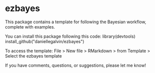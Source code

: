 # ezbayes
This package contains a template for following the Bayesian workflow, complete with examples.

You can install this package following this code:
library(devtools)
install_github("daniellegalvin/ezbayes")

To access the template:
File > New file > RMarkdown > from Template > Select the ezbayes template

If you have comments, questions, or suggestions, please let me know!
